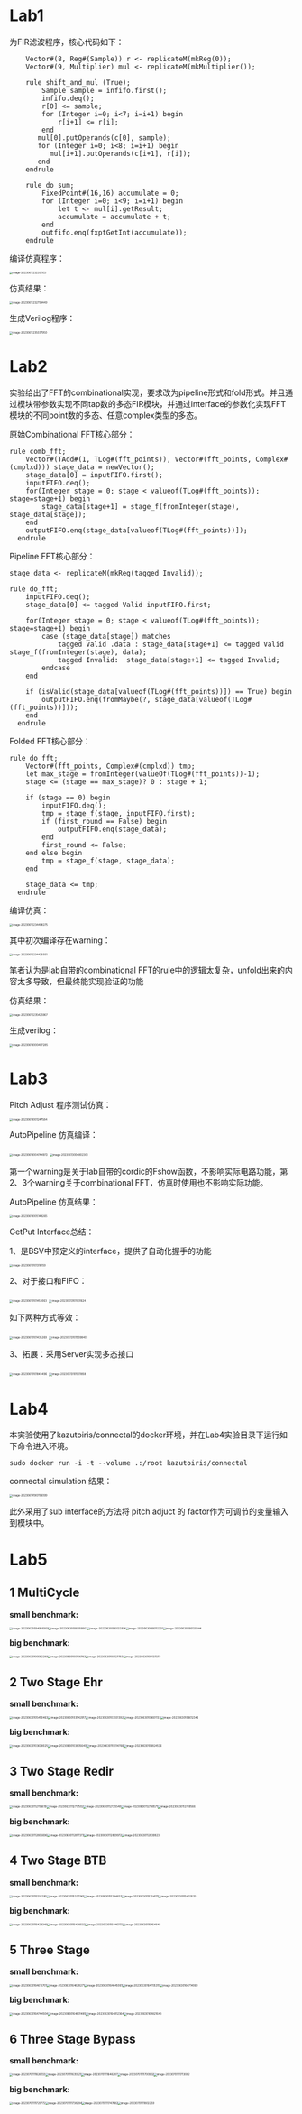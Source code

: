 # Lab1

为FIR滤波程序，核心代码如下：

````
	Vector#(8, Reg#(Sample)) r <- replicateM(mkReg(0));
    Vector#(9, Multiplier) mul <- replicateM(mkMultiplier());

    rule shift_and_mul (True);
        Sample sample = infifo.first();
        infifo.deq();
        r[0] <= sample;
        for (Integer i=0; i<7; i=i+1) begin
            r[i+1] <= r[i];
        end
       mul[0].putOperands(c[0], sample);
       for (Integer i=0; i<8; i=i+1) begin
          mul[i+1].putOperands(c[i+1], r[i]);
       end
    endrule

    rule do_sum;
        FixedPoint#(16,16) accumulate = 0;
        for (Integer i=0; i<9; i=i+1) begin
            let t <- mul[i].getResult;
            accumulate = accumulate + t;
        end
        outfifo.enq(fxptGetInt(accumulate));
    endrule
````

编译仿真程序：

<img src="./image/image-20230611232351103.png" alt="image-20230611232351103" style="zoom:33%;" />

仿真结果：

<img src="./image/image-20230611232759449.png" alt="image-20230611232759449" style="zoom:33%;" />

生成Verilog程序：

<img src="./image/image-20230611235037950.png" alt="image-20230611235037950" style="zoom:33%;" />

# Lab2

实验给出了FFT的combinational实现，要求改为pipeline形式和fold形式。并且通过模块带参数实现不同tap数的多态FIR模块，并通过interface的参数化实现FFT模块的不同point数的多态、任意complex类型的多态。

原始Combinational FFT核心部分：

````
rule comb_fft;
    Vector#(TAdd#(1, TLog#(fft_points)), Vector#(fft_points, Complex#(cmplxd))) stage_data = newVector();
    stage_data[0] = inputFIFO.first();
    inputFIFO.deq();
    for(Integer stage = 0; stage < valueof(TLog#(fft_points)); stage=stage+1) begin
        stage_data[stage+1] = stage_f(fromInteger(stage), stage_data[stage]);  
    end
    outputFIFO.enq(stage_data[valueof(TLog#(fft_points))]);
  endrule
````

Pipeline FFT核心部分：

````
stage_data <- replicateM(mkReg(tagged Invalid));

rule do_fft;
    inputFIFO.deq();
    stage_data[0] <= tagged Valid inputFIFO.first;
    
    for(Integer stage = 0; stage < valueof(TLog#(fft_points)); stage=stage+1) begin
        case (stage_data[stage]) matches
            tagged Valid .data : stage_data[stage+1] <= tagged Valid stage_f(fromInteger(stage), data);
            tagged Invalid:  stage_data[stage+1] <= tagged Invalid;
        endcase
    end

    if (isValid(stage_data[valueof(TLog#(fft_points))]) == True) begin
        outputFIFO.enq(fromMaybe(?, stage_data[valueof(TLog#(fft_points))]));
    end    
  endrule
````

Folded FFT核心部分：

````
rule do_fft;
    Vector#(fft_points, Complex#(cmplxd)) tmp;
    let max_stage = fromInteger(valueOf(TLog#(fft_points))-1);
    stage <= (stage == max_stage)? 0 : stage + 1;

    if (stage == 0) begin
        inputFIFO.deq();
        tmp = stage_f(stage, inputFIFO.first);
        if (first_round == False) begin
            outputFIFO.enq(stage_data);
        end
        first_round <= False;
    end else begin 
        tmp = stage_f(stage, stage_data);
    end

    stage_data <= tmp;   
  endrule
````

编译仿真：

<img src="./image/image-20230612234408275.png" alt="image-20230612234408275" style="zoom:33%;" />

其中初次编译存在warning：

<img src="./image/image-20230612234435051.png" alt="image-20230612234435051" style="zoom:33%;" />

笔者认为是lab自带的combinational FFT的rule中的逻辑太复杂，unfold出来的内容太多导致，但最终能实现验证的功能

仿真结果：

<img src="./image/image-20230612235425967.png" alt="image-20230612235425967" style="zoom:33%;" />

生成verilog：

<img src="./image/image-20230613000407285.png" alt="image-20230613000407285" style="zoom:33%;" />

# Lab3

Pitch Adjust 程序测试仿真：

<img src="./image/image-20230613001247584.png" alt="image-20230613001247584" style="zoom:33%;" />

AutoPipeline 仿真编译：

<img src="./image/image-20230613004744972.png" alt="image-20230613004744972" style="zoom:33%;" />

<img src="./image/image-20230613004802301.png" alt="image-20230613004802301" style="zoom:33%;" />

第一个warning是关于lab自带的cordic的Fshow函数，不影响实际电路功能，第2、3个warning关于combinational FFT，仿真时使用也不影响实际功能。

AutoPipeline 仿真结果：

<img src="./image/image-20230613005148265.png" alt="image-20230613005148265" style="zoom:33%;" />

GetPut Interface总结：

1、是BSV中预定义的interface，提供了自动化握手的功能

<img src="./image/image-20230613101318159.png" alt="image-20230613101318159" style="zoom:33%;" />

2、对于接口和FIFO：

<img src="./image/image-20230613101453063.png" alt="image-20230613101453063" style="zoom:33%;" />

<img src="./image/image-20230613101931624.png" alt="image-20230613101931624" style="zoom:33%;" />

如下两种方式等效：

<img src="./image/image-20230613101435269.png" alt="image-20230613101435269" style="zoom:33%;" />

<img src="./image/image-20230613101509840.png" alt="image-20230613101509840" style="zoom:33%;" />

3、拓展：采用Server实现多态接口

<img src="./image/image-20230613101843496.png" alt="image-20230613101843496" style="zoom:33%;" />

<img src="./image/image-20230613101901858.png" alt="image-20230613101901858" style="zoom:33%;" />

# Lab4

本实验使用了kazutoiris/connectal的docker环境，并在Lab4实验目录下运行如下命令进入环境。

````
sudo docker run -i -t --volume .:/root kazutoiris/connectal
````

connectal simulation 结果：

<img src="./image/image-20230614190706099.png" alt="image-20230614190706099" style="zoom:33%;" />

此外采用了sub interface的方法将 pitch adjuct 的 factor作为可调节的变量输入到模块中。



# Lab5

## 1 MultiCycle

**small benchmark:**

<img src="./image/image-20230630094956569.png" alt="image-20230630094956569" style="zoom:33%;" /><img src="./image/image-20230630095009562.png" alt="image-20230630095009562" style="zoom:33%;" /><img src="./image/image-20230630095022974.png" alt="image-20230630095022974" style="zoom:33%;" /><img src="./image/image-20230630095112331.png" alt="image-20230630095112331" style="zoom:33%;" /><img src="./image/image-20230630095120844.png" alt="image-20230630095120844" style="zoom:33%;" />

**big benchmark:**

<img src="./image/image-20230630100052289.png" alt="image-20230630100052289" style="zoom:33%;" /><img src="./image/image-20230630100108783.png" alt="image-20230630100108783" style="zoom: 33%;" /><img src="./image/image-20230630100127750.png" alt="image-20230630100127750" style="zoom:33%;" /><img src="./image/image-20230630100137373.png" alt="image-20230630100137373" style="zoom:33%;" />

## 2 Two Stage Ehr

**small benchmark:**

<img src="./image/image-20230630105450463.png" alt="image-20230630105450463" style="zoom:33%;" /><img src="./image/image-20230630103542917.png" alt="image-20230630103542917" style="zoom:33%;" /><img src="./image/image-20230630103551392.png" alt="image-20230630103551392" style="zoom:33%;" /><img src="./image/image-20230630103601133.png" alt="image-20230630103601133" style="zoom:33%;" /><img src="./image/image-20230630103612346.png" alt="image-20230630103612346" style="zoom:33%;" />

**big benchmark:**

<img src="./image/image-20230630103638025.png" alt="image-20230630103638025" style="zoom:33%;" /><img src="./image/image-20230630103805640.png" alt="image-20230630103805640" style="zoom:33%;" /><img src="./image/image-20230630110014766.png" alt="image-20230630110014766" style="zoom:33%;" /><img src="./image/image-20230630103824536.png" alt="image-20230630103824536" style="zoom:33%;" />

## 3 Two Stage Redir

**small benchmark:**

<img src="./image/image-20230630112705619.png" alt="image-20230630112705619" style="zoom:33%;" /><img src="./image/image-20230630112717502.png" alt="image-20230630112717502" style="zoom:33%;" /><img src="./image/image-20230630112725548.png" alt="image-20230630112725548" style="zoom:33%;" /><img src="./image/image-20230630112738571.png" alt="image-20230630112738571" style="zoom:33%;" /><img src="./image/image-20230630112749566.png" alt="image-20230630112749566" style="zoom:33%;" />

**big benchmark:**

<img src="./image/image-20230630112805696.png" alt="image-20230630112805696" style="zoom:33%;" /><img src="./image/image-20230630112817373.png" alt="image-20230630112817373" style="zoom:33%;" /><img src="./image/image-20230630112829972.png" alt="image-20230630112829972" style="zoom:33%;" /><img src="./image/image-20230630112839923.png" alt="image-20230630112839923" style="zoom:33%;" />

## 4 Two Stage BTB

**small benchmark:**

<img src="./image/image-20230630115314295.png" alt="image-20230630115314295" style="zoom:33%;" /><img src="./image/image-20230630115327745.png" alt="image-20230630115327745" style="zoom:33%;" /><img src="./image/image-20230630115344833.png" alt="image-20230630115344833" style="zoom:33%;" /><img src="./image/image-20230630115354171.png" alt="image-20230630115354171" style="zoom:33%;" /><img src="./image/image-20230630115403525.png" alt="image-20230630115403525" style="zoom:33%;" />

**big benchmark:**

<img src="./image/image-20230630115428349.png" alt="image-20230630115428349" style="zoom:33%;" /><img src="./image/image-20230630115438032.png" alt="image-20230630115438032" style="zoom:33%;" /><img src="./image/image-20230630115446772.png" alt="image-20230630115446772" style="zoom:33%;" /><img src="./image/image-20230630115454648.png" alt="image-20230630115454648" style="zoom:33%;" />

## 5 Three Stage

**small benchmark:**

<img src="C:\Users\14817\AppData\Roaming\Typora\typora-user-images\image-20230630164616701.png" alt="image-20230630164616701" style="zoom: 33%;" /><img src="C:\Users\14817\AppData\Roaming\Typora\typora-user-images\image-20230630164628271.png" alt="image-20230630164628271" style="zoom:33%;" /><img src="C:\Users\14817\AppData\Roaming\Typora\typora-user-images\image-20230630164645061.png" alt="image-20230630164645061" style="zoom:33%;" /><img src="C:\Users\14817\AppData\Roaming\Typora\typora-user-images\image-20230630164705315.png" alt="image-20230630164705315" style="zoom:33%;" /><img src="C:\Users\14817\AppData\Roaming\Typora\typora-user-images\image-20230630164714069.png" alt="image-20230630164714069" style="zoom:33%;" />

**big benchmark:**

<img src="C:\Users\14817\AppData\Roaming\Typora\typora-user-images\image-20230630164744504.png" alt="image-20230630164744504" style="zoom:33%;" /><img src="C:\Users\14817\AppData\Roaming\Typora\typora-user-images\image-20230630164801485.png" alt="image-20230630164801485" style="zoom:33%;" /><img src="C:\Users\14817\AppData\Roaming\Typora\typora-user-images\image-20230630164812364.png" alt="image-20230630164812364" style="zoom:33%;" /><img src="C:\Users\14817\AppData\Roaming\Typora\typora-user-images\image-20230630164821643.png" alt="image-20230630164821643" style="zoom:33%;" />

## 6 Three Stage Bypass

**small benchmark:**

<img src="./image/image-20230701111626133.png" alt="image-20230701111626133" style="zoom:33%;" /><img src="./image/image-20230701111635521.png" alt="image-20230701111635521" style="zoom:33%;" /><img src="./image/image-20230701111646287.png" alt="image-20230701111646287" style="zoom:33%;" /><img src="./image/image-20230701111700902.png" alt="image-20230701111700902" style="zoom:33%;" /><img src="./image/image-20230701111713082.png" alt="image-20230701111713082" style="zoom:33%;" />

**big benchmark:**

<img src="./image/image-20230701111729772.png" alt="image-20230701111729772" style="zoom:33%;" /><img src="./image/image-20230701111738294.png" alt="image-20230701111738294" style="zoom:33%;" /><img src="./image/image-20230701111747682.png" alt="image-20230701111747682" style="zoom:33%;" /><img src="./image/image-20230701111802259.png" alt="image-20230701111802259" style="zoom:33%;" />
